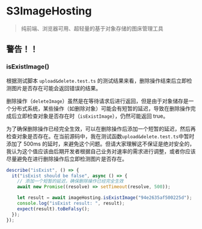 # S3ImageHosting

> 纯前端、浏览器可用、超轻量的基于对象存储的图床管理工具

## 警告！！

### isExistImage()

根据测试脚本 `upload&delete.test.ts` 的测试结果来看，删除操作结束后立即检测图片是否存在可能会返回错误的结果。

删除操作（`deleteImage`）虽然是在等待请求后进行返回，但是由于对象储存是一个分布式系统，某些操作（如删除对象）可能会有短暂的延迟，导致在删除操作完成后立即检查对象是否存在时（`isExistImage`），仍然可能返回 true。

为了确保删除操作已经完全生效，可以在删除操作后添加一个短暂的延迟，然后再检查对象是否存在。在当前源码中，我在测试函数`upload&delete.test.ts`中暂时添加了 500ms 的延时，来避免这个问题。但请大家理解这不保证是绝对安全的，我认为这个值应该由后期开发者根据自己业务对速率的需求进行调整，或者你应该尽量避免在进行删除操作后立即检测图片是否存在。

```js
describe("isExist", () => {
  it("isExist should be false", async () => {
    // 添加一个短暂的延迟，确保删除操作已经完全生效
    await new Promise((resolve) => setTimeout(resolve, 500));

    let result = await imageHosting.isExistImage("94e2635af500225d");
    console.log("isExist result: ", result);
    expect(result).toBeFalsy();
  });
});
```
